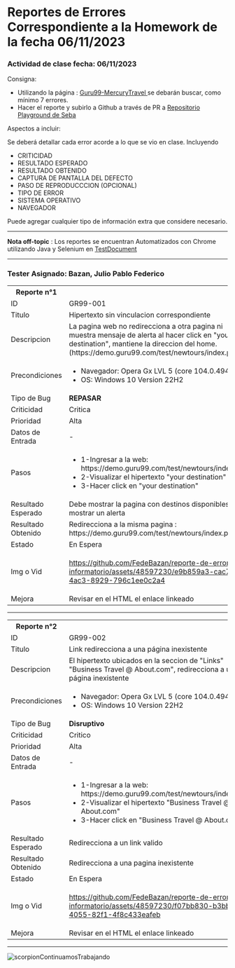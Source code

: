 <h1>Reportes de Errores Correspondiente a la Homework de la fecha 06/11/2023</h1>
<h3>
Actividad de clase 
fecha: 06/11/2023
</h3>
<p>Consigna:</p>
<ul>
 <li>Utilizando la página : <a href="https://demo.guru99.com/test/newtours/index.php" target="_blank"> Guru99-MercuryTravel </a>
 se debarán buscar, como mínimo 7 errores.</li>
 <li>Hacer el reporte y subirlo a Github a través de PR a <a href="https://github.com/Tusuegra510/reporte-de-errores-informatorio/tree/testing" target="_blank"> Repositorio Playground de Seba</a>
 </li>
</ul>

<p>Aspectos a incluir:</p>

<p>Se deberá detallar cada error acorde a lo que se vio en clase. Incluyendo</p>
<ul>
 <li>CRITICIDAD</li>
 <li>RESULTADO ESPERADO</li>
 <li>RESULTADO OBTENIDO</li>
 <li>CAPTURA DE PANTALLA DEL DEFECTO</li>
 <li>PASO DE REPRODUCCCION (OPCIONAL)</li>
 <li>TIPO DE ERROR</li>
 <li>SISTEMA OPERATIVO</li>
 <li>NAVEGADOR</li>
</ul>
<p>Puede agregar cualquier tipo de información extra que considere necesario.</p>

<hr>
<p><b>Nota off-topic</b> : Los reportes se encuentran Automatizados con Chrome utilizando Java y Selenium en <a href="https://github.com/FedeBazan/reporte-de-errores-informatorio/blob/Fede_Bazan/TestGuru99_MercuryTours/AutomationPractice/src/test/java/Test.java">TestDocument</a></p>
<hr>
<h3>Tester Asignado: Bazan, Julio Pablo Federico</h3>

<table>
  <tr>
    <th>Reporte n°1</th>
    <th></th>
  </tr>
  <tr>
    <td>ID</td>
    <td>GR99-001</td>
  </tr>
  <tr>
    <td>Titulo</td>
    <td>Hipertexto sin vinculacion correspondiente</td>
  </tr>
  <tr>
    <td>Descripcion</td>
    <td>La pagina web no redirecciona a otra pagina ni muestra mensaje de alerta al hacer click en "your destination",
    mantiene la direccion del home. (https://demo.guru99.com/test/newtours/index.php)</td>
  </tr>
  <tr>
    <td>Precondiciones</td>
    <td><ul>
     <li>Navegador: Opera Gx LVL 5 (core 104.0.4944.74)</li>
     <li>OS: Windows 10 Version 22H2</li>
    </ul> </td>
  </tr>
 <tr>
    <td>Tipo de Bug</td>
    <td><b>REPASAR</b></td>
  </tr>
<tr>
    <td>Criticidad</td>
    <td>Critica</td>
  </tr>
  <tr>
    <td>Prioridad</td>
    <td>Alta</td>
  </tr>
  <tr>
    <td>Datos de Entrada</td>
    <td>-</td>
  </tr>
  <tr>
    <td>Pasos</td>
    <td><ul>
     <li> 1-Ingresar a la web: https://demo.guru99.com/test/newtours/index.php </li>
     <li> 2-Visualizar el hipertexto "your destination"</li>
     <li> 3-Hacer click en "your destination"</li>
    </ul></td>
  </tr>
  <tr>
    <td>Resultado Esperado</td>
    <td>Debe mostrar la pagina con destinos disponibles o mostrar un alerta </td>
  </tr>
  <tr>
    <td>Resultado Obtenido</td>
    <td>Redirecciona a la misma pagina : https://demo.guru99.com/test/newtours/index.php</td>
  </tr>
  <tr>
    <td>Estado</td>
    <td>En Espera</td>
  </tr>
  <tr>
    <td>Img o Vid</td>
    <td>

https://github.com/FedeBazan/reporte-de-errores-informatorio/assets/48597230/e9b859a3-cac7-4ac3-8929-796c1ee0c2a4

</td>
  </tr>
 <tr>
    <td>Mejora</td>
    <td>Revisar en el HTML el enlace linkeado</td>
  </tr>
</table>
<!-- ------------------------------------------------------------------------------------------------------------------- -->
<hr>
<table>
  <tr>
    <th>Reporte n°2</th>
    <th></th>
  </tr>
  <tr>
    <td>ID</td>
    <td>GR99-002</td>
  </tr>
  <tr>
    <td>Titulo</td>
    <td>Link redirecciona a una página inexistente</td>
  </tr>
  <tr>
    <td>Descripcion</td>
    <td>El hipertexto ubicados en la seccion de "Links" "Business Travel @ About.com", redirecciona a una página inexistente</td>
  </tr>
  <tr>
    <td>Precondiciones</td>
    <td><ul>
     <li>Navegador: Opera Gx LVL 5 (core 104.0.4944.74)</li>
     <li>OS: Windows 10 Version 22H2</li>
    </ul> </td>
  </tr>
 <tr>
    <td>Tipo de Bug</td>
    <td><b>Disruptivo</b></td>
  </tr>
<tr>
    <td>Criticidad</td>
    <td>Critico</td>
  </tr>
  <tr>
    <td>Prioridad</td>
    <td>Alta</td>
  </tr>
  <tr>
    <td>Datos de Entrada</td>
    <td>-</td>
  </tr>
  <tr>
    <td>Pasos</td>
    <td><ul>
     <li> 1-Ingresar a la web: https://demo.guru99.com/test/newtours/index.php </li>
     <li> 2-Visualizar el hipertexto "Business Travel @ About.com"</li>
     <li> 3-Hacer click en "Business Travel @ About.com"</li>
    </ul></td>
  </tr>
  <tr>
    <td>Resultado Esperado</td>
    <td>Redirecciona a un link valido</td>
  </tr>
  <tr>
    <td>Resultado Obtenido</td>
    <td>Redirecciona a una pagina inexistente</td>
  </tr>
  <tr>
    <td>Estado</td>
    <td>En Espera</td>
  </tr>
  <tr>
    <td>Img o Vid</td>
    <td>
     

https://github.com/FedeBazan/reporte-de-errores-informatorio/assets/48597230/f07bb830-b3bb-4055-82f1-4f8c433eafeb
<tr>
    <td>Mejora</td>
    <td>Revisar en el HTML el enlace linkeado</td>
  </tr>

</td>
  </tr>



</table>

<!-- ------------------------------------------------------------------------------------------------------ -->
<hr>

![scorpionContinuamosTrabajando](
https://github.com/FedeBazan/reporte-de-errores-informatorio/assets/48597230/05054dd1-abce-41ec-8ab8-afe804cdfa48
)

<!--
<table>
  <tr>
    <th>Reporte n°2</th>
    <th></th>
  </tr>
  <tr>
    <td>ID</td>
    <td>GR99-002</td>
  </tr>
  <tr>
    <td>Titulo</td>
    <td></td>
  </tr>
  <tr>
    <td>Descripcion</td>
    <td></td>
  </tr>
  <tr>
    <td>Precondiciones</td>
    <td> </td>
  </tr>
 <tr>
    <td>Tipo de Bug</td>
    <td><b>REPASAR</b></td>
  </tr>
<tr>
    <td>Criticidad</td>
    <td></td>
  </tr>
  <tr>
    <td>Prioridad</td>
    <td></td>
  </tr>
  <tr>
    <td>Datos de Entrada</td>
    <td></td>
  </tr>
  <tr>
    <td>Pasos</td>
    <td></td>
  </tr>
  <tr>
    <td>Resultado Esperado</td>
    <td></td>
  </tr>
  <tr>
    <td>Resultado Obtenido</td>
    <td></td>
  </tr>
  <tr>
    <td>Estado</td>
    <td></td>
  </tr>
  <tr>
    <td>Img o Vid</td>
    <td></td>
  </tr>
</table>-->
